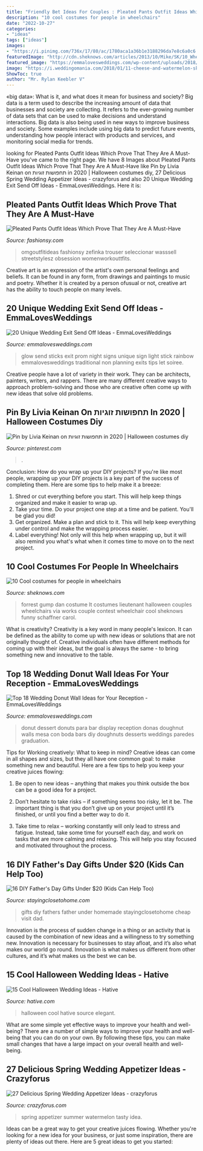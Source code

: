 ```yaml
---
title: "Friendly Bet Ideas For Couples : Pleated Pants Outfit Ideas Which Prove That They Are A Must-have"
description: "10 cool costumes for people in wheelchairs"
date: "2022-10-27"
categories:
- "ideas"
tags: ["ideas"]
images:
- "https://i.pinimg.com/736x/17/80/ac/1780aca1a36b1e3188296da7e8c6a0c6.jpg"
featuredImage: "http://cdn.sheknows.com/articles/2013/10/Mike/SK/10_Wheelchair_Costume/Lt_Dan_costume.jpg"
featured_image: "https://emmalovesweddings.com/wp-content/uploads/2018/06/mouth-watering-wedding-donut-wall-ideas.jpg"
image: "https://i.weddingomania.com/2018/01/11-cheese-and-watermelon-skewers-with-sesame-seeds-are-a-fresh-and-tasty-idea-to-try-for-spring-and-summer.jpg"
ShowToc: true
author: "Mr. Rylan Keebler V"
---
```



«big data»: What is it, and what does it mean for business and society?
Big data is a term used to describe the increasing amount of data that businesses and society are collecting. It refers to the ever-growing number of data sets that can be used to make decisions and understand interactions. Big data is also being used in new ways to improve business and society. Some examples include using big data to predict future events, understanding how people interact with products and services, and monitoring social media for trends.

	

		
looking for Pleated Pants Outfit Ideas Which Prove That They Are A Must-Have you've came to the right page. We have 8 Images about Pleated Pants Outfit Ideas Which Prove That They Are A Must-Have like Pin by Livia Keinan on תחפושות זוגיות in 2020 | Halloween costumes diy, 27 Delicious Spring Wedding Appetizer Ideas - crazyforus and also 20 Unique Wedding Exit Send Off Ideas - EmmaLovesWeddings. Here it is:
		
    
## Pleated Pants Outfit Ideas Which Prove That They Are A Must-Have

<img loading=lazy src="https://fashionsy.com/wp-content/uploads/2018/02/plaid-pants-outfits-7-.jpg" onerror="this.onerror=null;this.src='https://tse2.mm.bing.net/th?id=OIP.S7fG88Gm65NT3TnK6Wn3IwHaQU&amp;pid=15.1';" alt="Pleated Pants Outfit Ideas Which Prove That They Are A Must-Have">

_Source: fashionsy.com_

>omgoutfitideas fashionsy zefinka trouser seleccionar wasssell streetstylesz obsession womenworkouttfits. 

	

Creative art is an expression of the artist's own personal feelings and beliefs. It can be found in any form, from drawings and paintings to music and poetry. Whether it is created by a person ofusual or not, creative art has the ability to touch people on many levels.

    
## 20 Unique Wedding Exit Send Off Ideas - EmmaLovesWeddings

<img loading=lazy src="https://emmalovesweddings.com/wp-content/uploads/2017/08/wedding-night-send-off-ideas-with-glow-sticks.jpg" onerror="this.onerror=null;this.src='https://tse1.mm.bing.net/th?id=OIP.Q4jEzCAN8-yMzRJ45a2AXAHaLH&amp;pid=15.1';" alt="20 Unique Wedding Exit Send Off Ideas - EmmaLovesWeddings">

_Source: emmalovesweddings.com_

>glow send sticks exit prom night signs unique sign light stick rainbow emmalovesweddings traditional non planning exits tips let soiree. 

	

Creative people have a lot of variety in their work. They can be architects, painters, writers, and rappers. There are many different creative ways to approach problem-solving and those who are creative often come up with new ideas that solve old problems.

    
## Pin By Livia Keinan On תחפושות זוגיות In 2020 | Halloween Costumes Diy

<img loading=lazy src="https://i.pinimg.com/736x/17/80/ac/1780aca1a36b1e3188296da7e8c6a0c6.jpg" onerror="this.onerror=null;this.src='https://tse3.mm.bing.net/th?id=OIP.gkG_expxoqlEWR0P3XyolgHaQi&amp;pid=15.1';" alt="Pin by Livia Keinan on תחפושות זוגיות in 2020 | Halloween costumes diy">

_Source: pinterest.com_

>. 

	

Conclusion: How do you wrap up your DIY projects?
If you're like most people, wrapping up your DIY projects is a key part of the success of completing them. Here are some tips to help make it a breeze:
1) Shred or cut everything before you start. This will help keep things organized and make it easier to wrap up.
2) Take your time. Do your project one step at a time and be patient. You'll be glad you did!
3) Get organized. Make a plan and stick to it. This will help keep everything under control and make the wrapping process easier.
4) Label everything! Not only will this help when wrapping up, but it will also remind you what's what when it comes time to move on to the next project.

    
## 10 Cool Costumes For People In Wheelchairs

<img loading=lazy src="http://cdn.sheknows.com/articles/2013/10/Mike/SK/10_Wheelchair_Costume/Lt_Dan_costume.jpg" onerror="this.onerror=null;this.src='https://tse1.mm.bing.net/th?id=OIP.zcVlIISfWmbmg7bT0N1T0AHaNJ&amp;pid=15.1';" alt="10 Cool costumes for people in wheelchairs">

_Source: sheknows.com_

>forrest gump dan costume lt costumes lieutenant halloween couples wheelchairs via works couple contest wheelchair cool sheknows funny schaffner carol. 

	

What is creativity?
Creativity is a key word in many people's lexicon. It can be defined as the ability to come up with new ideas or solutions that are not originally thought of. Creative individuals often have different methods for coming up with their ideas, but the goal is always the same - to bring something new and innovative to the table.

    
## Top 18 Wedding Donut Wall Ideas For Your Reception - EmmaLovesWeddings

<img loading=lazy src="https://emmalovesweddings.com/wp-content/uploads/2018/06/mouth-watering-wedding-donut-wall-ideas.jpg" onerror="this.onerror=null;this.src='https://tse3.mm.bing.net/th?id=OIP.rZao_X9nht7_W8fFZGxRmgHaJ4&amp;pid=15.1';" alt="Top 18 Wedding Donut Wall Ideas for Your Reception - EmmaLovesWeddings">

_Source: emmalovesweddings.com_

>donut dessert donuts para bar display reception donas doughnut walls mesa con boda bars diy doughnuts desserts weddings paredes graduation. 

	

Tips for Working creatively: What to keep in mind?
Creative ideas can come in all shapes and sizes, but they all have one common goal: to make something new and beautiful. Here are a few tips to help you keep your creative juices flowing:
1. Be open to new ideas – anything that makes you think outside the box can be a good idea for a project.

2. Don’t hesitate to take risks – if something seems too risky, let it be. The important thing is that you don’t give up on your project until it’s finished, or until you find a better way to do it.

3. Take time to relax – working constantly will only lead to stress and fatigue. Instead, take some time for yourself each day, and work on tasks that are more calming and relaxing. This will help you stay focused and motivated throughout the process.

    
## 16 DIY Father&#039;s Day Gifts Under $20 (Kids Can Help Too)

<img loading=lazy src="https://stayingclosetohome.com/wp-content/uploads/2014/05/DIY-Fathers-Day-Gifts-683x1024.jpg" onerror="this.onerror=null;this.src='https://tse1.mm.bing.net/th?id=OIP.DisBrZH9yvdxqaHwbYPQAAHaLG&amp;pid=15.1';" alt="16 DIY Father&#039;s Day Gifts Under $20 (Kids Can Help Too)">

_Source: stayingclosetohome.com_

>gifts diy fathers father under homemade stayingclosetohome cheap visit dad. 

	

Innovation is the process of sudden change in a thing or an activity that is caused by the combination of new ideas and a willingness to try something new. Innovation is necessary for businesses to stay afloat, and it’s also what makes our world go round. Innovation is what makes us different from other cultures, and it’s what makes us the best we can be.

    
## 15 Cool Halloween Wedding Ideas - Hative

<img loading=lazy src="https://hative.com/wp-content/uploads/2014/10/halloween-wedding-ideas/12-cool-halloween-wedding-ideas.jpg" onerror="this.onerror=null;this.src='https://tse3.mm.bing.net/th?id=OIP.KBw4qMCaUal5i-NOi599cQHaJ3&amp;pid=15.1';" alt="15 Cool Halloween Wedding Ideas - Hative">

_Source: hative.com_

>halloween cool hative source elegant. 

	

What are some simple yet effective ways to improve your health and well-being?
There are a number of simple ways to improve your health and well-being that you can do on your own. By following these tips, you can make small changes that have a large impact on your overall health and well-being.

    
## 27 Delicious Spring Wedding Appetizer Ideas - Crazyforus

<img loading=lazy src="https://i.weddingomania.com/2018/01/11-cheese-and-watermelon-skewers-with-sesame-seeds-are-a-fresh-and-tasty-idea-to-try-for-spring-and-summer.jpg" onerror="this.onerror=null;this.src='https://tse2.mm.bing.net/th?id=OIP.8gNltI0jqJlveBfApKwWjAHaLH&amp;pid=15.1';" alt="27 Delicious Spring Wedding Appetizer Ideas - crazyforus">

_Source: crazyforus.com_

>spring appetizer summer watermelon tasty idea. 

	

Ideas can be a great way to get your creative juices flowing. Whether you're looking for a new idea for your business, or just some inspiration, there are plenty of ideas out there. Here are 5 great ideas to get you started: 

